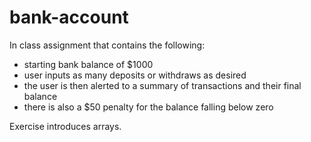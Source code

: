 bank-account
============
In class assignment that contains the following:
- starting bank balance of $1000
- user inputs as many deposits or withdraws as desired
- the user is then alerted to a summary of transactions and their final balance
- there is also a $50 penalty for the balance falling below zero

Exercise introduces arrays.

